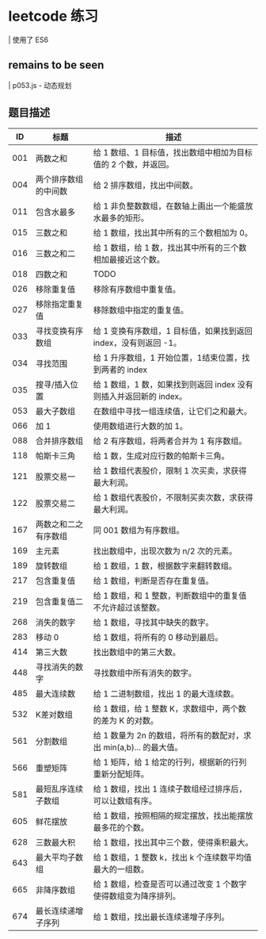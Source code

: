 # leetcode 练习

| 使用了 ES6

## remains to be seen

| p053.js - 动态规划

## 题目描述

| ID    | 标题    | 描述   |
| ------| ------ | -----  |
| 001   |两数之和   |给 1 数组、1 目标值，找出数组中相加为目标值的 2 个数，并返回。|
| 004   |两个排序数组的中间数   |给 2 排序数组，找出中间数。|
| 011   |包含水最多   |给 1 非负整数数组，在数轴上画出一个能盛放水最多的矩形。|
| 015   |三数之和   |给 1 数组，找出其中所有的三个数相加为 0。|
| 016   |三数之和二   |给 1 数组，给 1 数，找出其中所有的三个数相加最接近这个数。|
| 018   |四数之和   |TODO
| 026   |移除重复值   |移除有序数组中重复值。|
| 027   |移除指定重复值   |移除数组中指定的重复值。|
| 033   |寻找变换有序数组 |给 1 变换有序数组，1 目标值，如果找到返回 index，没有则返回 -1。|
| 034   |寻找范围        |给 1 升序数组，1 开始位置，1结束位置，找到两者的 index|
| 035   |搜寻/插入位置   |给 1 数组，1 数，如果找到则返回 index 没有则插入并返回新的 index。|
| 053   |最大子数组   |在数组中寻找一组连续值，让它们之和最大。|
| 066   |加 1   |使用数组进行大数的加 1。|
| 088   |合并排序数组   |给 2 有序数组，将两者合并为 1 有序数组。|
| 118   |帕斯卡三角   |给 1 数，生成对应行数的帕斯卡三角。|
| 121   |股票交易一   |给 1 数组代表股价，限制 1 次买卖，求获得最大利润。|
| 122   |股票交易二   |给 1 数组代表股价，不限制买卖次数，求获得最大利润。|
| 167   |两数之和二之有序数组   |同 001 数组为有序数组。|
| 169   |主元素   |找出数组中，出现次数为 n/2 次的元素。|
| 189   |旋转数组   |给 1 数组，1 数，根据数字来翻转数组。|
| 217   |包含重复值   |给 1 数组，判断是否存在重复值。|
| 219   |包含重复值二   |给 1 数组，和 1 整数，判断数组中的重复值不允许超过该整数。|
| 268   |消失的数字   |给 1 数组，寻找其中缺失的数字。|
| 283   |移动 0   |给 1 数组，将所有的 0 移动到最后。|
| 414   |第三大数   |找出数组中的第三大数。|
| 448   |寻找消失的数字   |寻找数组中所有消失的数字。|
| 485   |最大连续数   |给 1 二进制数组，找出 1 的最大连续数。|
| 532   |K差对数组   |给 1 数组，给 1 整数 K，求数组中，两个数的差为 K 的对数。|
| 561   |分割数组   |给 1 数量为 2n 的数组，将所有的数配对，求出 min(a,b)... 的最大值。|
| 566   |重塑矩阵   |给 1 矩阵，给 1 给定的行列，根据新的行列重新分配矩阵。|
| 581   |最短乱序连续子数组   |给 1 数组，找出 1 连续子数组经过排序后，可以让数组有序。|
| 605   |鲜花摆放   |给 1 数组，按照相隔的规定摆放，找出能摆放最多花的个数。|
| 628   |三数最大积   |给 1 数组，找出其中三个数，使得乘积最大。|
| 643   |最大平均子数组   |给 1 数组，1 整数 k，找出 k 个连续数平均值最大的一组数。|
| 665   |非降序数组   |给 1 数组，检查是否可以通过改变 1 个数字使得数组变为降序排列。|
| 674   |最长连续递增子序列   |给 1 数组，找出最长连续递增子序列。|

